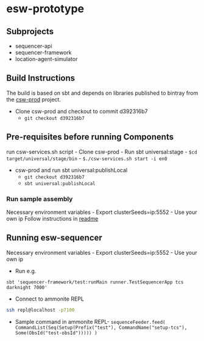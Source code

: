 # esw-prototype


## Subprojects

* sequencer-api 
* sequencer-framework
* location-agent-simulator

## Build Instructions

The build is based on sbt and depends on libraries published to bintray from the 
[csw-prod](https://github.com/tmtsoftware/csw-prod) project.

- Clone csw-prod and checkout to commit d392316b7
    - ```git checkout d392316b7```

## Pre-requisites before running Components


run csw-services.sh script
    - Clone csw-prod
    - Run sbt universal:stage
    - ```$cd target/universal/stage/bin```
    - ```$./csw-services.sh start -i en0```
    
* csw-prod and run sbt universal:publishLocal 
    - ```git checkout d392316b7```
    - ```sbt universal:publishLocal```


### Run sample assembly
Necessary environment variables  - 
Export clusterSeeds=ip:5552 - Use your own ip
Follow instructions in [readme](https://github.com/Poorva17/sample-assembly-hcd)

## Running esw-sequencer
Necessary environment variables  -
Export clusterSeeds=ip:5552 - Use your own ip
 - Run e.g. 
 ```sbtshell
sbt 'sequencer-framework/test:runMain runner.TestSequencerApp tcs darknight 7000'
```

- Connect to ammonite REPL
```bash
ssh repl@localhost -p7100
```
  
 - Sample command in ammonite REPL- 
 `sequenceFeeder.feed(
    CommandList(Seq(Setup(Prefix("test"), CommandName("setup-tcs"), Some(ObsId("test-obsId")))))
  )`
 